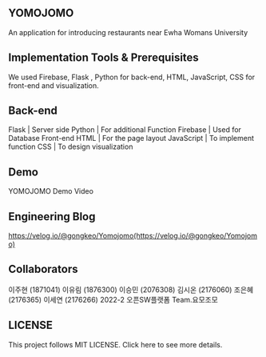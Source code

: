 ## YOMOJOMO 
An application for introducing restaurants near Ewha Womans University
## Implementation Tools & Prerequisites

We used Firebase, Flask , Python for back-end, HTML, JavaScript, CSS for front-end and visualization.

## Back-end
Flask | Server side
Python |  For additional Function
Firebase | Used for Database
Front-end
HTML | For the page layout
JavaScript | To implement function
CSS | To design visualization

## Demo

YOMOJOMO Demo Video

## Engineering Blog
https://velog.io/@gongkeo/Yomojomo(https://velog.io/@gongkeo/Yomojomo)


## Collaborators

이주현 (1871041)
이유림 (1876300)
이승민 (2076308)
김시온 (2176060)
조은혜 (2176365)
이세연 (2176266)
2022-2 오픈SW플랫폼 Team.요모조모

## LICENSE
This project follows MIT LICENSE. Click here to see more details.
